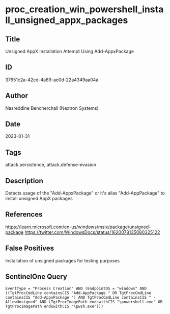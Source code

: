 # proc_creation_win_powershell_install_unsigned_appx_packages

## Title
Unsigned AppX Installation Attempt Using Add-AppxPackage

## ID
37651c2a-42cd-4a69-ae0d-22a4349aa04a

## Author
Nasreddine Bencherchali (Nextron Systems)

## Date
2023-01-31

## Tags
attack.persistence, attack.defense-evasion

## Description
Detects usage of the "Add-AppxPackage" or it's alias "Add-AppPackage" to install unsigned AppX packages

## References
https://learn.microsoft.com/en-us/windows/msix/package/unsigned-package
https://twitter.com/WindowsDocs/status/1620078135080325122

## False Positives
Installation of unsigned packages for testing purposes

## SentinelOne Query
```
EventType = "Process Creation" AND (EndpointOS = "windows" AND ((TgtProcCmdLine containsCIS "Add-AppPackage " OR TgtProcCmdLine containsCIS "Add-AppxPackage ") AND TgtProcCmdLine containsCIS " -AllowUnsigned" AND (TgtProcImagePath endswithCIS "\powershell.exe" OR TgtProcImagePath endswithCIS "\pwsh.exe")))

```